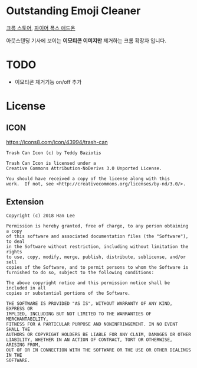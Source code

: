 # Outstanding Emoji Cleaner
[크롬 스토어](https://chrome.google.com/webstore/detail/outstanding-emoji-cleaner/eeepemnbpeiecplbggenbakgfhekljeo), 
[파이어 폭스 애드온](https://addons.mozilla.org/ko/firefox/addon/outstanding-emoji-cleaner/)

아웃스탠딩 기사에 보이는 **이모티콘 이미지만** 제거하는 크롬 확장자 입니다.

# TODO
* 이모티콘 제거기능 on/off 추가

# License
## ICON
https://icons8.com/icon/43994/trash-can
```
Trash Can Icon (c) by Teddy Baziotis

Trash Can Icon is licensed under a
Creative Commons Attribution-NoDerivs 3.0 Unported License.

You should have received a copy of the license along with this
work.  If not, see <http://creativecommons.org/licenses/by-nd/3.0/>.
```
## Extension
```
Copyright (c) 2018 Han Lee

Permission is hereby granted, free of charge, to any person obtaining a copy
of this software and associated documentation files (the "Software"), to deal
in the Software without restriction, including without limitation the rights
to use, copy, modify, merge, publish, distribute, sublicense, and/or sell
copies of the Software, and to permit persons to whom the Software is
furnished to do so, subject to the following conditions:

The above copyright notice and this permission notice shall be included in all
copies or substantial portions of the Software.

THE SOFTWARE IS PROVIDED "AS IS", WITHOUT WARRANTY OF ANY KIND, EXPRESS OR
IMPLIED, INCLUDING BUT NOT LIMITED TO THE WARRANTIES OF MERCHANTABILITY,
FITNESS FOR A PARTICULAR PURPOSE AND NONINFRINGEMENT. IN NO EVENT SHALL THE
AUTHORS OR COPYRIGHT HOLDERS BE LIABLE FOR ANY CLAIM, DAMAGES OR OTHER
LIABILITY, WHETHER IN AN ACTION OF CONTRACT, TORT OR OTHERWISE, ARISING FROM,
OUT OF OR IN CONNECTION WITH THE SOFTWARE OR THE USE OR OTHER DEALINGS IN THE
SOFTWARE.
```
